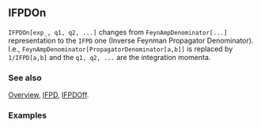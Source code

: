 ## IFPDOn

`IFPDOn[exp_, q1, q2, ...]` changes from `FeynAmpDenominator[...]` representation to the `IFPD` one (Inverse Feynman Propagator Denominator). I.e., `FeynAmpDenominator[PropagatorDenominator[a,b]]` is replaced by `1/IFPD[a,b]` and the `q1, q2, ...` are the integration momenta.

### See also

[Overview](Extra/FeynCalc.md), [IFPD](IFPD.md), [IFPDOff](IFPDOff.md).

### Examples